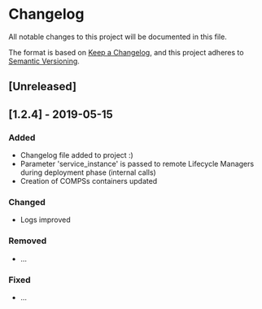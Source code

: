 # Changelog
All notable changes to this project will be documented in this file.

The format is based on [Keep a Changelog](https://keepachangelog.com/en/1.0.0/),
and this project adheres to [Semantic Versioning](https://semver.org/spec/v2.0.0.html).

## [Unreleased]

## [1.2.4] - 2019-05-15
### Added
- Changelog file added to project :)
- Parameter 'service_instance' is passed to remote Lifecycle Managers during deployment phase (internal calls)
- Creation of COMPSs containers updated

### Changed
- Logs improved

### Removed
- ...

### Fixed
- ...
